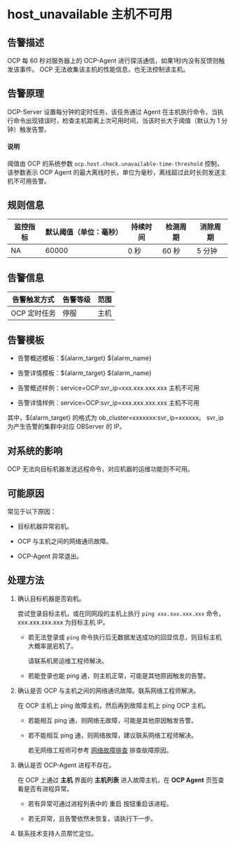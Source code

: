 host_unavailable 主机不可用
===========================================



**告警描述**
-----------------------------

OCP 每 60 秒对服务器上的 OCP-Agent 进行探活通信，如果1秒内没有反馈则触发该事件。 OCP 无法收集该主机的性能信息，也无法控制该主机。

告警原理
-------------------------

OCP-Server 设置每分钟的定时任务，该任务通过 Agent 在主机执行命令，当执行命令出现错误时，检查主机距离上次可用时间，当该时长大于阈值（默认为 1 分钟）触发告警。

<main id="notice" type='explain'><h4>说明</h4><p>阈值由 OCP 的系统参数 <code>ocp.host.check.unavailable-time-threshold</code> 控制，该参数表示 OCP Agent 的最大离线时长，单位为毫秒，离线超过此时长则发送主机不可用告警。</p></main>





**规则信息**
-----------------------------



| 监控指标 | 默认阈值（单位：毫秒） | 持续时间 | 检测周期 | 消除周期 |
|------|-------------|------|------|------|
| NA   | 60000       | 0 秒  | 60 秒 | 5 分钟 |



**告警信息**
-----------------------------



|  告警触发方式  | 告警等级 | 范围 |
|----------|------|----|
| OCP 定时任务 | 停服   | 主机 |



**告警模板**
-----------------------------

* 告警概述模板：${alarm_target} ${alarm_name}



* 告警详情模板：${alarm_target} ${alarm_name}



* 告警概述样例：service=OCP:svr_ip=xxx.xxx.xxx.xxx 主机不可用



* 告警详情样例：service=OCP:svr_ip=xxx.xxx.xxx.xxx 主机不可用






其中，${alarm_target} 的格式为 ob_cluster=xxxxxxx:svr_ip=xxxxxx。 svr_ip 为产生告警的集群中对应 OBServer 的 IP。

**对系统的影响**
-------------------------------

OCP 无法向目标机器发送远程命令，对应机器的运维功能则不可用。

**可能原因**
-----------------------------

常见于以下原因：

* 目标机器异常宕机。



* OCP 与主机之间的网络通讯故障。



* OCP-Agent 异常退出。






**处理方法**
-----------------------------

1. 确认目标机器是否宕机。

   尝试登录目标主机，或在同网段的主机上执行 `ping xxx.xxx.xxx.xxx` 命令， xxx.xxx.xxx.xxx 为目标主机 IP。
   * 若无法登录或 `ping` 命令执行后无数据发送成功的回显信息，则目标主机大概率是宕机了。

     请联系机房运维工程师解决。


   * 若能登录也能 ping 通，则主机正常，可能是其他原因触发的告警。






2. 确认是否 OCP 与主机之间的网络通讯故障。联系网络工程师解决。

   在 OCP 主机上 ping 故障主机，然后再到故障主机上 ping OCP 主机。
   * 若能相互 ping 通，则网络无故障，可能是其他原因触发告警。



   * 若不能相互 ping 通，则网络故障，建议联系网络工程师解决。

     若无网络工程师可参考 [网络故障排查](../400.alarm-appendix/600.network-troubleshooting.md) 排查故障原因。





3. 确认是否 OCP-Agent 进程不存在。

   在 OCP 上通过 **主机** 界面的 **主机列表** 进入故障主机，在 **OCP Agent** 页签查看是否有进程异常。
   * 若有异常可通过进程列表中的 重启 按钮重启该进程。


   * 若无异常，且告警依然未恢复。请执行下一步。






4. 联系技术支持人员帮忙定位。




